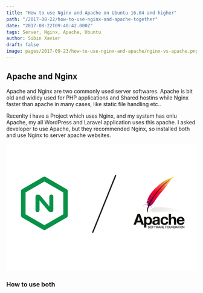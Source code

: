 ```yaml
---
title: "How to use Nginx and Apache on Ubuntu 16.04 and higher"
path: "/2017-08-22/how-to-use-nginx-and-apache-together"
date: "2017-08-22T09:40:42.000Z"
tags: Server, Nginx, Apache, Ubuntu
author: Sibin Xavier 
draft: false 
image: pages/2017-09-23/how-to-use-nginx-and-apache/nginx-vs-apache.png
---
```


## Apache and Nginx 

Apache and Nginx are two commonly used server softwares. Apache is bit old and widley used for PHP applications and Shared hostins while Nginx faster than apache in many cases, like static file handling etc.. 

Recenlty  i have a Project which uses Nginx, and my system has onlu Apache, my all WordPress and Laravel application uses this apache. I asked developer to use Apache, but they recommended Nginx, so installed both and use Nginx to server apache websites.

![](./nginx-vs-apache.png)
### How to use both 
